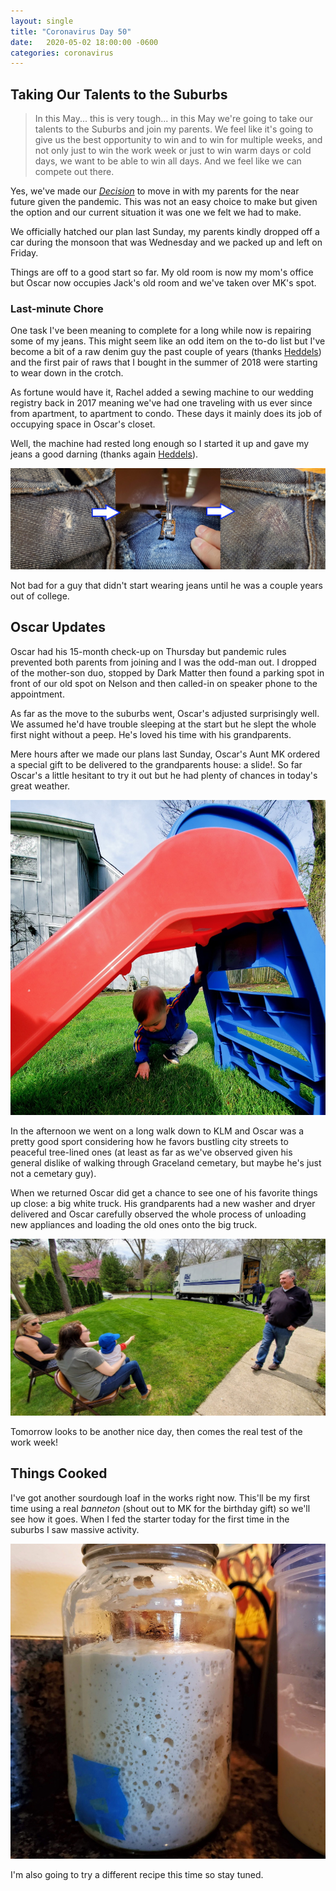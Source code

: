 ```yaml
---
layout: single
title: "Coronavirus Day 50"
date:   2020-05-02 18:00:00 -0600
categories: coronavirus
---
```


## Taking Our Talents to the Suburbs

> In this May... this is very tough... in this May we're going to take our talents to the Suburbs and join my parents. We feel like it's going to give us the best opportunity to win and to win for multiple weeks, and not only just to win the work week or just to win warm days or cold days, we want to be able to win all days. And we feel like we can compete out there.

Yes, we've made our [_Decision_](https://www.youtube.com/watch?v=RTeCc8jy7FI) to move in with my parents for the near future given the pandemic. This was not an easy choice to make but given the option and our current situation it was one we felt we had to make.

We officially hatched our plan last Sunday, my parents kindly dropped off a car during the monsoon that was Wednesday and we packed up and left on Friday.

Things are off to a good start so far. My old room is now my mom's office but Oscar now occupies Jack's old room and we've taken over MK's spot.

### Last-minute Chore

One task I've been meaning to complete for a long while now is repairing some of my jeans. This might seem like an odd item on the to-do list but I've become a bit of a raw denim guy the past couple of years (thanks [Heddels](https://www.heddels.com/2011/09/the-essential-raw-denim-breakdown-our-100th-article/)) and the first pair of raws that I bought in the summer of 2018 were starting to wear down in the crotch.

As fortune would have it, Rachel added a sewing machine to our wedding registry back in 2017 meaning we've had one traveling with us ever since from apartment, to apartment to condo. These days it mainly does its job of occupying space in Oscar's closet.

Well, the machine had rested long enough so I started it up and gave my jeans a good darning (thanks again [Heddels](https://www.heddels.com/2012/01/how-to-repair-raw-denim-holes-blowouts-via-darning/)).

![repaired jeans](/assets/images/day-50-repairs.jpg)

Not bad for a guy that didn't start wearing jeans until he was a couple years out of college.

## Oscar Updates

Oscar had his 15-month check-up on Thursday but pandemic rules prevented both parents from joining and I was the odd-man out. I dropped of the mother-son duo, stopped by Dark Matter then found a parking spot in front of our old spot on Nelson and then called-in on speaker phone to the appointment.

As far as the move to the suburbs went, Oscar's adjusted surprisingly well. We assumed he'd have trouble sleeping at the start but he slept the whole first night without a peep. He's loved his time with his grandparents.

Mere hours after we made our plans last Sunday, Oscar's Aunt MK ordered a special gift to be delivered to the grandparents house: a slide!. So far Oscar's a little hesitant to try it out but he had plenty of chances in today's great weather.

![oscar slide](/assets/images/day-50-slide.jpg)

In the afternoon we went on a long walk down to KLM and Oscar was a pretty good sport considering how he favors bustling city streets to peaceful tree-lined ones (at least as far as we've observed given his general dislike of walking through Graceland cemetary, but maybe he's just not a cemetary guy).

When we returned Oscar did get a chance to see one of his favorite things up close: a big white truck. His grandparents had a new washer and dryer delivered and Oscar carefully observed the whole process of unloading new appliances and loading the old ones onto the big truck.

![big abt truck](/assets/images/day-50-trucks.jpg)

Tomorrow looks to be another nice day, then comes the real test of the work week!

## Things Cooked

I've got another sourdough loaf in the works right now. This'll be my first time using a real _banneton_ (shout out to MK for the birthday gift) so we'll see how it goes. When I fed the starter today for the first time in the suburbs I saw massive activity. 

![sourdough starter](/assets/images/day-50-starter.jpg)

I'm also going to try a different recipe this time so stay tuned.
